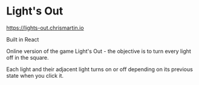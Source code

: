 # Light's Out

https://lights-out.chrismartin.io

Built in React

Online version of the game Light's Out - the objective is to turn every light off in the square. 

Each light and their adjacent light turns on or off depending on its previous state when you click it.